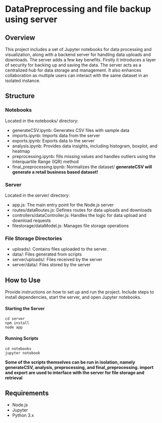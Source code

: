 # DataPreprocessing and file backup using server

## Overview
This project includes a set of Jupyter notebooks for data processing and visualization, along with a 
backend server for handling data uploads and downloads. The server adds a few key benefits. Firstly it
introduces a layer of security for backing up and saving the data. The server acts as a centralized hub for data storage and management.
It also enhances collaboration as multiple users can interact with the same dataset in an isolated instance. 

## Structure
### Notebooks
Located in the notebooks/ directory:

- generateCSV.ipynb: Generates CSV files with sample data
- imports.ipynb: Imports data from the server
- exports.ipynb: Exports data to the server
- analysis.ipynb: Provides data insights, including histogram, boxplot, and heatmap
- preprocessing.ipynb: fills missing values and handles outliers using the Interquartile Range (IQR) method
- final_preprocessing.ipynb: Normalizes the dataset/
**generateCSV will generate a retail business based dataset!**
### Server
Located in the server/ directory:

- app.js: The main entry point for the Node.js server
- routes/dataRoutes.js: Defines routes for data uploads and downloads
- controllers/dataController.js: Handles the logic for data upload and download requests
- filestorage/dataModel.js: Manages file storage operations

### File Storage Directories
- uploads/: Contains files uploaded to the server.
- data/: Files generated from scripts
- server/uploads/: Files received by the server
- server/data/: Files stored by the server

## How to Use
Provide instructions on how to set up and run the project.
 Include steps to install dependencies, start the server, and open Jupyter notebooks.

#### Starting the Server
	cd server
	npm install
	node app
#### Running Scripts
	cd notebooks
	jupyter notebook
**Some of the scripts themselves can be run in isolation, namely generateCSV, analysis, preprocessing, and final_preprocessing.
import and export are used to interface with the server for file storage and retrieval**

## Requirements
- Node.js
- Jupyter
- Python 3.x
	
